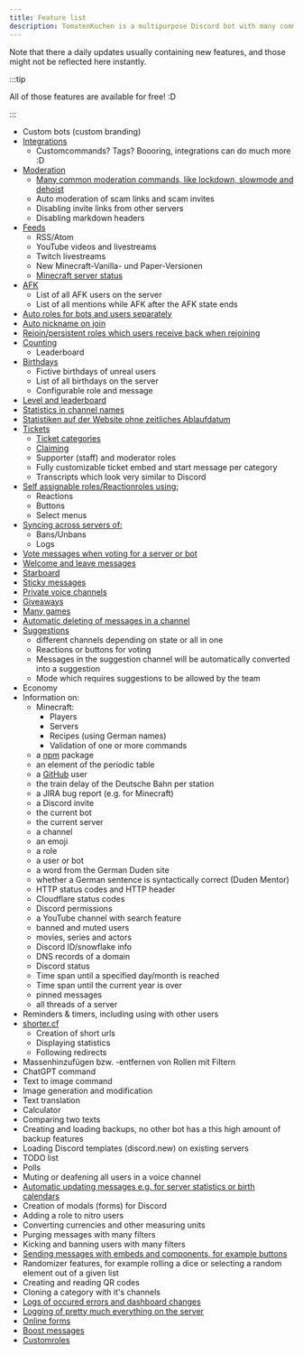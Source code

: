```yaml
---
title: Feature list
description: TomatenKuchen is a multipurpose Discord bot with many common and innovative features for your server. This page lists all features currently available.
---
```


Note that there a daily updates usually containing new features, and those might not be reflected here instantly.

:::tip

All of those features are available for free! :D

:::

- Custom bots (custom branding)
- [Integrations](/integrations)
	- Customcommands? Tags? Boooring, integrations can do much more :D
- [Moderation](/category/moderation)
	- [Many common moderation commands, like lockdown, slowmode and dehoist](/moderation/common)
	- Auto moderation of scam links and scam invites
	- Disabling invite links from other servers
	- Disabling markdown headers
- [Feeds](/feeds)
	- RSS/Atom
	- YouTube videos and livestreams
	- Twitch livestreams
	- New Minecraft-Vanilla- und Paper-Versionen
	- [Minecraft server status](/mcupdate)
- [AFK](/afk)
	- List of all AFK users on the server
	- List of all mentions while AFK after the AFK state ends
- [Auto roles for bots and users separately](/autorole)
- [Auto nickname on join](/autorole)
- [Rejoin/persistent roles which users receive back when rejoining](/autorole)
- [Counting](/counting)
	- Leaderboard
- [Birthdays](/birthday)
	- Fictive birthdays of unreal users
	- List of all birthdays on the server
	- Configurable role and message
- [Level and leaderboard](/level)
- [Statistics in channel names](/serverstats)
- [Statistiken auf der Website ohne zeitliches Ablaufdatum](/serverstats)
- [Tickets](/category/ticket)
	- [Ticket categories](/ticket/general)
	- [Claiming](/ticket/commands)
	- Supporter (staff) and moderator roles
	- Fully customizable ticket embed and start message per category
	- Transcripts which look very similar to Discord
- [Self assignable roles/Reactionroles using:](/reactionroles)
	- Reactions
	- Buttons
	- Select menus
- [Syncing across servers of:](/sync)
	- Bans/Unbans
	- Logs
- [Vote messages when voting for a server or bot](/voting)
- [Welcome and leave messages](/welcome-leave)
- [Starboard](/starboard)
- [Sticky messages](/sticky)
- [Private voice channels](/privatevoice)
- [Giveaways](/giveaways)
- [Many games](/games)
- [Automatic deleting of messages in a channel](/autodelete)
- [Suggestions](/suggest)
	- different channels depending on state or all in one
	- Reactions or buttons for voting
	- Messages in the suggestion channel will be automatically converted into a suggestion
	- Mode which requires suggestions to be allowed by the team
- Economy
- Information on:
	- Minecraft:
		- Players
		- Servers
		- Recipes (using German names)
		- Validation of one or more commands
	- a [npm](https://npmjs.com) package
	- an element of the periodic table
	- a [GitHub](https://github.com) user
	- the train delay of the Deutsche Bahn per station
	- a JIRA bug report (e.g. for Minecraft)
	- a Discord invite
	- the current bot
	- the current server
	- a channel
	- an emoji
	- a role
	- a user or bot
	- a word from the German Duden site
	- whether a German sentence is syntactically correct (Duden Mentor)
	- HTTP status codes and HTTP header
	- Cloudflare status codes
	- Discord permissions
	- a YouTube channel with search feature
	- banned and muted users
	- movies, series and actors
	- Discord ID/snowflake info
	- DNS records of a domain
	- Discord status
	- Time span until a specified day/month is reached
	- Time span until the current year is over
	- pinned messages
	- all threads of a server
- Reminders & timers, including using with other users
- [shorter.cf](https://shorter.cf)
	- Creation of short urls
	- Displaying statistics
	- Following redirects
- Massenhinzufügen bzw. -entfernen von Rollen mit Filtern
- ChatGPT command
- Text to image command
- Image generation and modification
- Text translation
- Calculator
- Comparing two texts
- Creating and loading backups, no other bot has a this high amount of backup features
- Loading Discord templates (discord.new) on existing servers
- TODO list
- Polls
- Muting or deafening all users in a voice channel
- [Automatic updating messages e.g. for server statistics or birth calendars](/autoupdate)
- Creation of modals (forms) for Discord
- Adding a role to nitro users
- Converting currencies and other measuring units
- Purging messages with many filters
- Kicking and banning users with many filters
- [Sending messages with embeds and components, for example buttons](https://embed.tomatenkuchen.com)
- Randomizer features, for example rolling a dice or selecting a random element out of a given list
- Creating and reading QR codes
- Cloning a category with it's channels
- [Logs of occured errors and dashboard changes](/error)
- [Logging of pretty much everything on the server](/logs)
- [Online forms](/forms)
- [Boost messages](/boostmessages)
- [Customroles](/customroles)
